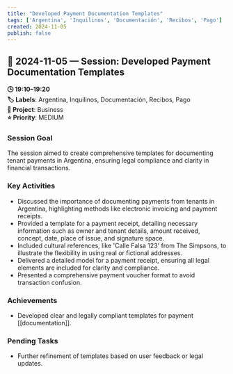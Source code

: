 ```yaml
---
title: "Developed Payment Documentation Templates"
tags: ['Argentina', 'Inquilinos', 'Documentación', 'Recibos', 'Pago']
created: 2024-11-05
publish: false
---
```


## 📅 2024-11-05 — Session: Developed Payment Documentation Templates

**🕒 19:10–19:20**  
**🏷️ Labels**: Argentina, Inquilinos, Documentación, Recibos, Pago  
**📂 Project**: Business  
**⭐ Priority**: MEDIUM  


### Session Goal
The session aimed to create comprehensive templates for documenting tenant payments in Argentina, ensuring legal compliance and clarity in financial transactions.

### Key Activities
- Discussed the importance of documenting payments from tenants in Argentina, highlighting methods like electronic invoicing and payment receipts.
- Provided a template for a payment receipt, detailing necessary information such as owner and tenant details, amount received, concept, date, place of issue, and signature space.
- Included cultural references, like 'Calle Falsa 123' from The Simpsons, to illustrate the flexibility in using real or fictional addresses.
- Delivered a detailed model for a payment receipt, ensuring all legal elements are included for clarity and compliance.
- Presented a comprehensive payment voucher format to avoid transaction confusion.

### Achievements
- Developed clear and legally compliant templates for payment [[documentation]].

### Pending Tasks
- Further refinement of templates based on user feedback or legal updates.
